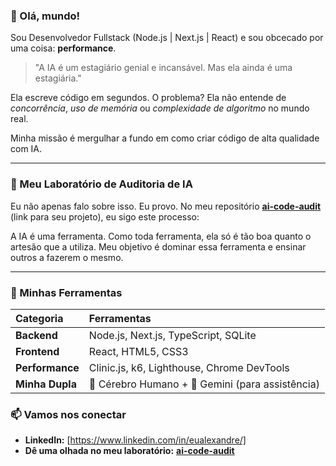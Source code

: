 ### 👋 Olá, mundo!

Sou Desenvolvedor Fullstack (Node.js | Next.js | React) e sou obcecado por uma coisa: **performance**.

> "A IA é um estagiário genial e incansável. Mas ela ainda é uma estagiária."

Ela escreve código em segundos. O problema? Ela não entende de *concorrência*, *uso de memória* ou *complexidade de algoritmo* no mundo real.

Minha missão é mergulhar a fundo em como criar código de alta qualidade com IA.

---

### 🔬 Meu Laboratório de Auditoria de IA

Eu não apenas falo sobre isso. Eu provo.
No meu repositório [**ai-code-audit**](https://github.com/soualexandre/ai-code-audit) (link para seu projeto), eu sigo este processo:

A IA é uma ferramenta. Como toda ferramenta, ela só é tão boa quanto o artesão que a utiliza. Meu objetivo é dominar essa ferramenta e ensinar outros a fazerem o mesmo.

---

### 🚀 Minhas Ferramentas

| Categoria | Ferramentas |
| :--- | :--- |
| **Backend** | Node.js, Next.js, TypeScript, SQLite |
| **Frontend** | React, HTML5, CSS3 |
| **Performance** | Clinic.js, k6, Lighthouse, Chrome DevTools |
| **Minha Dupla** | 🧠 Cérebro Humano + 🤖 Gemini (para assistência) |

### 📫 Vamos nos conectar

* **LinkedIn:** [https://www.linkedin.com/in/eualexandre/]
* **Dê uma olhada no meu laboratório:** [**ai-code-audit**](https://github.com/soualexandre/ai-code-audit)
